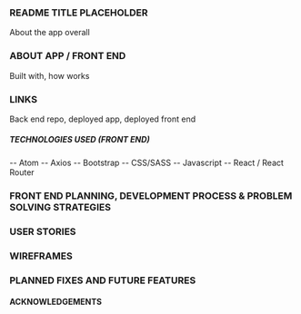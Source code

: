 ### README TITLE PLACEHOLDER
About the app overall
### ABOUT APP / FRONT END
Built with, how works
### LINKS
Back end repo, deployed app, deployed front end
##### TECHNOLOGIES USED (FRONT END)
-- Atom
-- Axios
-- Bootstrap
-- CSS/SASS
-- Javascript
-- React / React Router

### FRONT END PLANNING, DEVELOPMENT PROCESS & PROBLEM SOLVING STRATEGIES
### USER STORIES
### WIREFRAMES
### PLANNED FIXES AND FUTURE FEATURES
#### ACKNOWLEDGEMENTS
